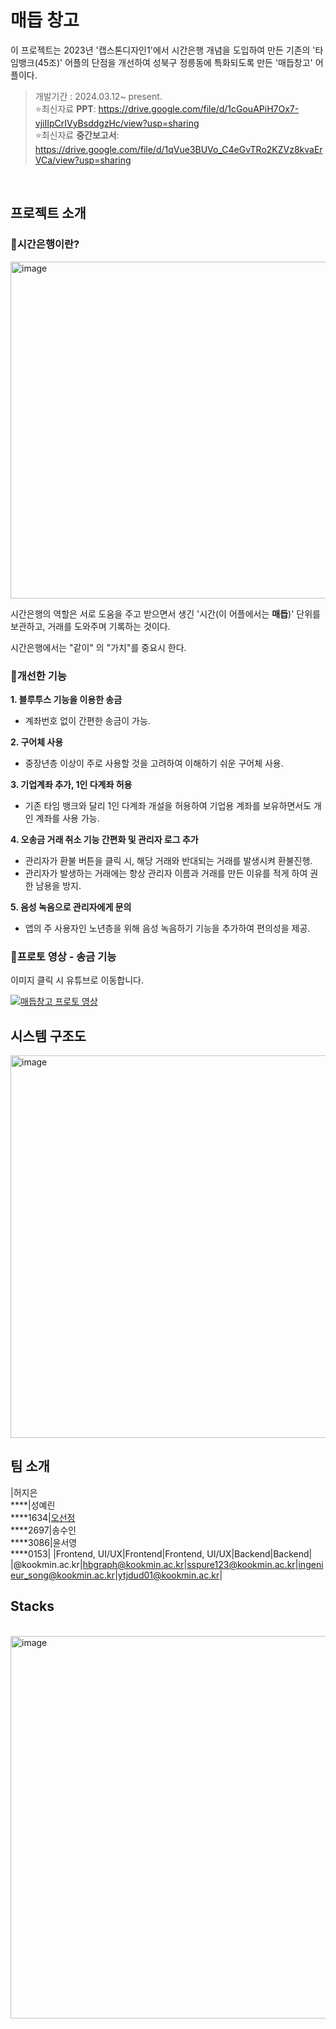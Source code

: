  
# 매듭 창고
 
이 프로젝트는 2023년 '캡스톤디자인1'에서 시간은행 개념을 도입하여 만든 기존의 '타임뱅크(45조)' 어플의 단점을 개선하여 성북구 정릉동에 특화되도록 만든 '매듭창고' 어플이다.

> 개발기간 : 2024.03.12~ present.  
> ⭐최신자료 **PPT**: https://drive.google.com/file/d/1cGouAPiH7Ox7-vjiIIpCrIVyBsddgzHc/view?usp=sharing   
> ⭐최신자료 **중간보고서**: https://drive.google.com/file/d/1qVue3BUVo_C4eGvTRo2KZVz8kvaErVCa/view?usp=sharing   


<br>

## 프로젝트 소개
### 📌시간은행이란?
<img width="539" alt="image" src="https://github.com/Heo-jieun/read_me_clone/assets/65994153/d1f0abd1-b9e1-4949-892f-23711ad70cd6">

시간은행의 역할은 서로 도움을 주고 받으면서 생긴 '시간(이 어플에서는 **매듭**)' 단위를 보관하고, 거래를 도와주며 기록하는 것이다.  

시간은행에서는 "같이" 의 "가치"를 중요시 한다.  
  
### 📌개선한 기능

**1. 블루투스 기능을 이용한 송금**
  - 계좌번호 없이 간편한 송금이 가능.
   
**2. 구어체 사용**
 - 중장년층 이상이 주로 사용할 것을 고려하여 이해하기 쉬운 구어체 사용.
   
**3. 기업계좌 추가, 1인 다계좌 허용**
 - 기존 타임 뱅크와 달리 1인 다계좌 개설을 허용하여 기업용 계좌를 보유하면서도 개인 계좌를 사용 가능.

**4. 오송금 거래 취소 기능 간편화 및 관리자 로그 추가**
 - 관리자가 환불 버튼을 클릭 시, 해당 거래와 반대되는 거래를 발생시켜 환불진행.
 - 관리자가 발생하는 거래에는 항상 관리자 이름과 거래를 만든 이유를 적게 하여 권한 남용을 방지.

**5. 음성 녹음으로 관리자에게 문의**
 - 앱의 주 사용자인 노년층을 위해 음성 녹음하기 기능을 추가하여 편의성을 제공.




### 📌프로토 영상 - 송금 기능
이미지 클릭 시 유튜브로 이동합니다.  

[![매듭창고 프로토 영상](https://github.com/kookmin-sw/capstone-2024-45/assets/102743371/a054e323-09b8-4c05-b41d-4a380d6116d4)](https://www.youtube.com/watch?v=fODQUL5DCpY)




## 시스템 구조도
 
<img width="612" alt="image" src="https://github.com/kookmin-sw/capstone-2024-45/assets/102743371/267d0e05-d15c-4b31-a7c0-4f54f50832d3">


## 팀 소개

|허지은<br>****|성예린<br>****1634|[오선정](https://github.com/sunJ0120)<br>****2697|송수인<br>****3086|윤서영<br>****0153|
|Frontend, UI/UX|Frontend|Frontend, UI/UX|Backend|Backend|
|@kookmin.ac.kr|hbgraph@kookmin.ac.kr|sspure123@kookmin.ac.kr|ingenieur_song@kookmin.ac.kr|ytjdud01@kookmin.ac.kr|


## Stacks 

<br>
<img width="612" alt="image" src="https://github.com/Heo-jieun/read_me_clone/assets/65994153/73b6cf80-cd96-46a5-91d3-d9084bb5cd74">
<br>

<br>

<!-- <div align=center> 
 <img src="https://img.shields.io/badge/DART-339AF0?style=for-the-badge&logo=DART&logoColor=white">
 <img src="https://img.shields.io/badge/Android%20Studio-3DDC84.svg?style=for-the-badge&logo=android-studio&logoColor=white">
 <img src="https://img.shields.io/badge/figma-%23F24E1E.svg?style=for-the-badge&logo=figma&logoColor=white">
 <img src="https://img.shields.io/badge/flutter-02569B?style=for-the-badge&logo=flutter&logoColor=white">
 <br>
 
 
 <img src="https://img.shields.io/badge/Visual%20Studio%20Code-0078d7.svg?style=for-the-badge&logo=visual-studio-code&logoColor=white">
 <img src="https://img.shields.io/badge/flask-000000?style=for-the-badge&logo=flask&logoColor=white">
 <img src="https://img.shields.io/badge/Spring-6DB33F?style=flat-square&logo=Spring&logoColor=white"/>
 <img src="https://img.shields.io/badge/django-092E20?style=flat-square&logo=django&logoColor=white"/>
 <img src="https://img.shields.io/badge/MySQL-4479A1?style=flat-square&logo=MySQL&logoColor=white"/>
 <br>
 
 <img src="https://img.shields.io/badge/github-181717?style=for-the-badge&logo=github&logoColor=white">
 <img src="https://img.shields.io/badge/git-F05032?style=for-the-badge&logo=git&logoColor=white">
 <br>
 
 <img src="https://img.shields.io/badge/Notion-%23000000.svg?style=for-the-badge&logo=notion&logoColor=white">
 <img src="https://img.shields.io/badge/Discord-%235865F2.svg?style=for-the-badge&logo=discord&logoColor=white">
 <img src="https://img.shields.io/badge/Slack-4A154B?style=for-the-badge&logo=slack&logoColor=white">
</div> -->

